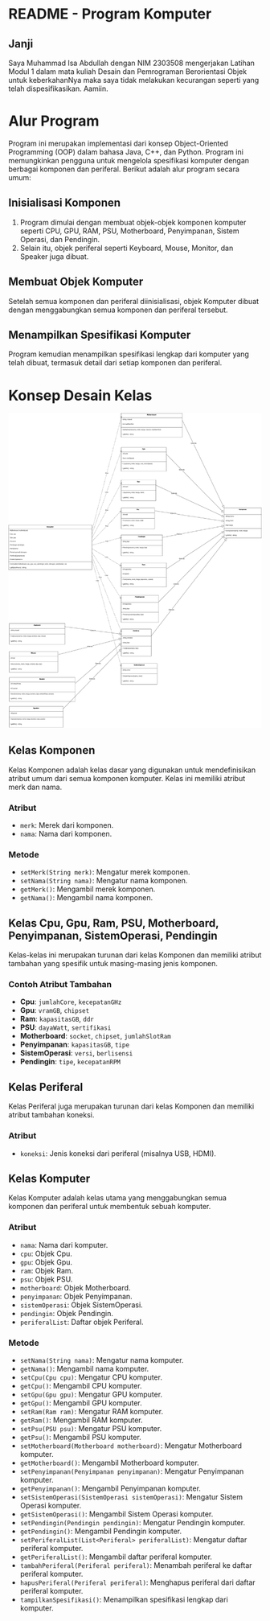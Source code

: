 # README - Program Komputer

## Janji
Saya Muhammad Isa Abdullah dengan NIM 2303508 mengerjakan Latihan Modul 1 dalam mata kuliah Desain dan Pemrograman Berorientasi Objek untuk keberkahanNya maka saya tidak melakukan kecurangan seperti yang telah dispesifikasikan. Aamiin.

# Alur Program

Program ini merupakan implementasi dari konsep Object-Oriented Programming (OOP) dalam bahasa Java, C++, dan Python. Program ini memungkinkan pengguna untuk mengelola spesifikasi komputer dengan berbagai komponen dan periferal. Berikut adalah alur program secara umum:

## Inisialisasi Komponen

1. Program dimulai dengan membuat objek-objek komponen komputer seperti CPU, GPU, RAM, PSU, Motherboard, Penyimpanan, Sistem Operasi, dan Pendingin.
2. Selain itu, objek periferal seperti Keyboard, Mouse, Monitor, dan Speaker juga dibuat.

## Membuat Objek Komputer

Setelah semua komponen dan periferal diinisialisasi, objek Komputer dibuat dengan menggabungkan semua komponen dan periferal tersebut.

## Menampilkan Spesifikasi Komputer

Program kemudian menampilkan spesifikasi lengkap dari komputer yang telah dibuat, termasuk detail dari setiap komponen dan periferal.

# Konsep Desain Kelas
![alt text](diagramTP3DPBOpng.png)


## Kelas Komponen

Kelas Komponen adalah kelas dasar yang digunakan untuk mendefinisikan atribut umum dari semua komponen komputer. Kelas ini memiliki atribut merk dan nama.

### Atribut

- `merk`: Merek dari komponen.
- `nama`: Nama dari komponen.

### Metode

- `setMerk(String merk)`: Mengatur merek komponen.
- `setNama(String nama)`: Mengatur nama komponen.
- `getMerk()`: Mengambil merek komponen.
- `getNama()`: Mengambil nama komponen.

## Kelas Cpu, Gpu, Ram, PSU, Motherboard, Penyimpanan, SistemOperasi, Pendingin

Kelas-kelas ini merupakan turunan dari kelas Komponen dan memiliki atribut tambahan yang spesifik untuk masing-masing jenis komponen.

### Contoh Atribut Tambahan

- **Cpu**: `jumlahCore`, `kecepatanGHz`
- **Gpu**: `vramGB`, `chipset`
- **Ram**: `kapasitasGB`, `ddr`
- **PSU**: `dayaWatt`, `sertifikasi`
- **Motherboard**: `socket`, `chipset`, `jumlahSlotRam`
- **Penyimpanan**: `kapasitasGB`, `tipe`
- **SistemOperasi**: `versi`, `berlisensi`
- **Pendingin**: `tipe`, `kecepatanRPM`

## Kelas Periferal

Kelas Periferal juga merupakan turunan dari kelas Komponen dan memiliki atribut tambahan koneksi.

### Atribut

- `koneksi`: Jenis koneksi dari periferal (misalnya USB, HDMI).

## Kelas Komputer

Kelas Komputer adalah kelas utama yang menggabungkan semua komponen dan periferal untuk membentuk sebuah komputer.

### Atribut

- `nama`: Nama dari komputer.
- `cpu`: Objek Cpu.
- `gpu`: Objek Gpu.
- `ram`: Objek Ram.
- `psu`: Objek PSU.
- `motherboard`: Objek Motherboard.
- `penyimpanan`: Objek Penyimpanan.
- `sistemOperasi`: Objek SistemOperasi.
- `pendingin`: Objek Pendingin.
- `periferalList`: Daftar objek Periferal.

### Metode

- `setNama(String nama)`: Mengatur nama komputer.
- `getNama()`: Mengambil nama komputer.
- `setCpu(Cpu cpu)`: Mengatur CPU komputer.
- `getCpu()`: Mengambil CPU komputer.
- `setGpu(Gpu gpu)`: Mengatur GPU komputer.
- `getGpu()`: Mengambil GPU komputer.
- `setRam(Ram ram)`: Mengatur RAM komputer.
- `getRam()`: Mengambil RAM komputer.
- `setPsu(PSU psu)`: Mengatur PSU komputer.
- `getPsu()`: Mengambil PSU komputer.
- `setMotherboard(Motherboard motherboard)`: Mengatur Motherboard komputer.
- `getMotherboard()`: Mengambil Motherboard komputer.
- `setPenyimpanan(Penyimpanan penyimpanan)`: Mengatur Penyimpanan komputer.
- `getPenyimpanan()`: Mengambil Penyimpanan komputer.
- `setSistemOperasi(SistemOperasi sistemOperasi)`: Mengatur Sistem Operasi komputer.
- `getSistemOperasi()`: Mengambil Sistem Operasi komputer.
- `setPendingin(Pendingin pendingin)`: Mengatur Pendingin komputer.
- `getPendingin()`: Mengambil Pendingin komputer.
- `setPeriferalList(List<Periferal> periferalList)`: Mengatur daftar periferal komputer.
- `getPeriferalList()`: Mengambil daftar periferal komputer.
- `tambahPeriferal(Periferal periferal)`: Menambah periferal ke daftar periferal komputer.
- `hapusPeriferal(Periferal periferal)`: Menghapus periferal dari daftar periferal komputer.
- `tampilkanSpesifikasi()`: Menampilkan spesifikasi lengkap dari komputer.
